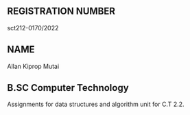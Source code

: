 ## REGISTRATION NUMBER
sct212-0170/2022

## NAME
Allan Kiprop Mutai


## B.SC Computer Technology

Assignments for data structures and algorithm unit for C.T 2.2.